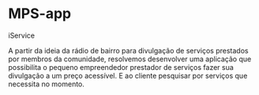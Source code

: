 # MPS-app
iService

A partir da ideia da rádio de bairro para divulgação de serviços prestados por membros da comunidade, resolvemos desenvolver uma aplicação que possibilita o pequeno empreendedor prestador de serviços fazer sua divulgação a um preço acessível. E ao cliente pesquisar por serviços que necessita no momento.
